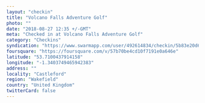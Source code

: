 ```yaml
---
layout: "checkin"
title: "Volcano Falls Adventure Golf"
photo: ""
date: "2018-08-27 12:35 +/-GMT"
meta: "Checked in at Volcano Falls Adventure Golf"
category: "Checkins"
syndication: "https://www.swarmapp.com/user/492614834/checkin/5b83e20d6fd62600391fc0b5"
foursquare: "https://foursquare.com/v/57b70be4cd10f7191e0a646e"
latitude: "53.7100437914158"
longitude: "-1.3403749465942383"
address: ""
locality: "Castleford"
region: "Wakefield"
country: "United Kingdom"
twitterCard: false
---
```


